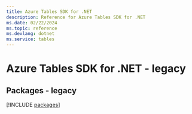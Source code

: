 ```yaml
---
title: Azure Tables SDK for .NET
description: Reference for Azure Tables SDK for .NET
ms.date: 02/22/2024
ms.topic: reference
ms.devlang: dotnet
ms.service: tables
---
```

# Azure Tables SDK for .NET - legacy
## Packages - legacy
[!INCLUDE [packages](tables-index.md)]